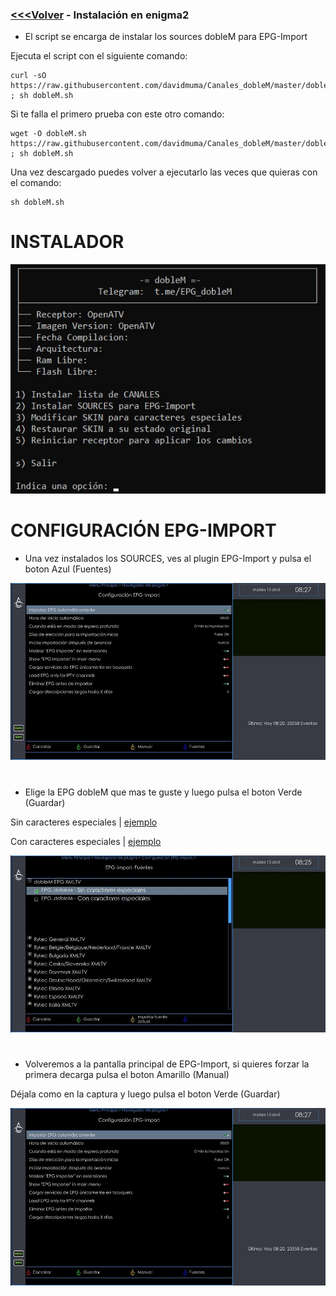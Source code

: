 ### [<<<Volver](https://github.com/davidmuma/EPG_dobleM) - <b>Instalación en enigma2 </B>

- El script se encarga de instalar los sources dobleM para EPG-Import

Ejecuta el script con el siguiente comando:
```
curl -sO https://raw.githubusercontent.com/davidmuma/Canales_dobleM/master/dobleM.sh ; sh dobleM.sh
```
Si te falla el primero prueba con este otro comando:
```
wget -O dobleM.sh https://raw.githubusercontent.com/davidmuma/Canales_dobleM/master/dobleM.sh ; sh dobleM.sh
```
Una vez descargado puedes volver a ejecutarlo las veces que quieras con el comando:
```
sh dobleM.sh
```
# INSTALADOR
![alt text](https://raw.githubusercontent.com/davidmuma/Canales_dobleM/master/Images/Ie2.jpg)

# CONFIGURACIÓN EPG-IMPORT
- Una vez instalados los SOURCES, ves al plugin EPG-Import y pulsa el boton Azul (Fuentes)

![alt text](https://raw.githubusercontent.com/davidmuma/Canales_dobleM/master/Images/E2_I1.jpg)
#

- Elige la EPG dobleM que mas te guste y luego pulsa el boton Verde (Guardar)

Sin caracteres especiales | [ejemplo](https://raw.githubusercontent.com/davidmuma/Canales_dobleM/master/Varios/EPG/e2sin.jpg)

Con caracteres especiales | [ejemplo](https://raw.githubusercontent.com/davidmuma/Canales_dobleM/master/Varios/EPG/e2con.jpg)

![alt text](https://raw.githubusercontent.com/davidmuma/Canales_dobleM/master/Images/E2_I2.jpg)
#

- Volveremos a la pantalla principal de EPG-Import, si quieres forzar la primera decarga pulsa el boton Amarillo (Manual)

Déjala como en la captura y luego pulsa el boton Verde (Guardar)

![alt text](https://raw.githubusercontent.com/davidmuma/Canales_dobleM/master/Images/E2_I1.jpg)
#
